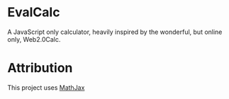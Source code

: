 # EvalCalc
A JavaScript only calculator, heavily inspired by the wonderful, but online only, Web2.0Calc.

# Attribution
This project uses [MathJax](https://mathjax.org)
